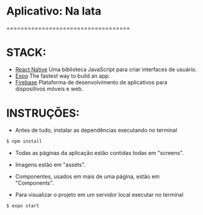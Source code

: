 # Aplicativo: Na lata
===================================
# STACK:
* [React Native](https://reactnative.dev/) Uma biblioteca JavaScript para criar interfaces de usuário.
* [Expo](https://expo.io/) The fastest way to build an app.
* [Firebase](https://firebase.google.com/) Plataforma de desenvolvimento de aplicativos para dispositivos móveis e web.

# INSTRUÇÕES:
* Antes de tudo, instalar as dependências executando no terminal
```sh
$ npm install
```
* Todas as páginas da aplicação estão contidas todas em "screens".
* Imagens estão em "assets".
* Componentes, usados em mais de uma página, estão em "Components".

* Para visualizar o projeto em um servidor local executar no terminal
```sh
$ expo start
